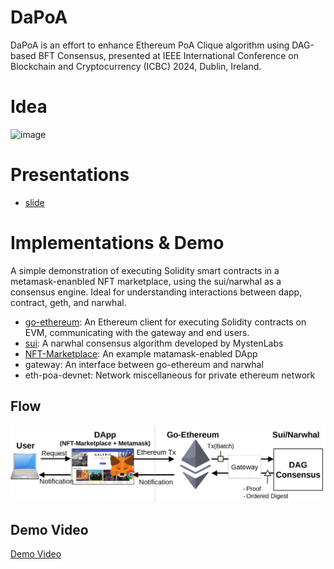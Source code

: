 # DaPoA
DaPoA is an effort to enhance Ethereum PoA Clique algorithm using DAG-based BFT Consensus, presented at IEEE International Conference on Blockchain and Cryptocurrency (ICBC) 2024, Dublin, Ireland.

# Idea
<img width="790" alt="image" src="https://github.com/rupc/DaPoA/assets/13694069/af663c66-1089-4077-b4f8-7d90f0daa829">

# Presentations
- [slide](./ICBC2024_presentationv_final.pdf)


# Implementations & Demo
A simple demonstration of executing Solidity smart contracts in a metamask-enanbled NFT marketplace, using the sui/narwhal as a consensus engine. Ideal for understanding interactions between dapp, contract, geth, and narwhal. 

- [go-ethereum](https://github.com/ethereum/go-ethereum): An Ethereum client for executing Solidity contracts on EVM, communicating with the gateway and end users. 
- [sui](https://github.com/MystenLabs/sui/tree/main/narwhal): A narwhal consensus algorithm developed by MystenLabs 
- [NFT-Marketplace](https://github.com/BravoNatalie/NFT-Marketplace): An example matamask-enabled DApp 
- gateway: An interface between go-ethereum and narwhal 
- eth-poa-devnet: Network miscellaneous for private ethereum network

## Flow
![Flow](./figs/solidity-narwhal-flow.png)

## Demo Video 
[Demo Video](https://youtu.be/GzcjNMDDeUE)











 




